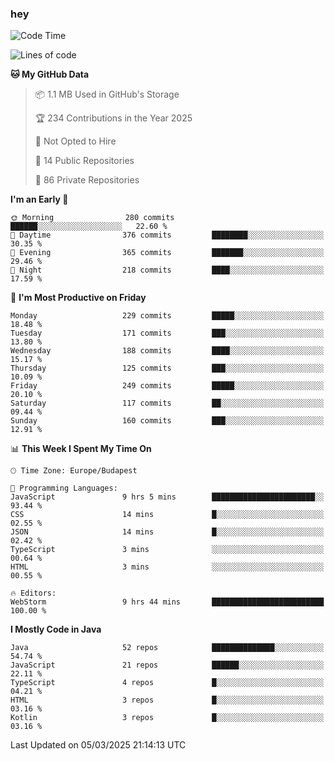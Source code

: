 ### hey

<!--START_SECTION:waka-->
![Code Time](http://img.shields.io/badge/Code%20Time-1%2C121%20hrs%2032%20mins-blue)

![Lines of code](https://img.shields.io/badge/From%20Hello%20World%20I%27ve%20Written-2.4%20million%20lines%20of%20code-blue)

**🐱 My GitHub Data** 

> 📦 1.1 MB Used in GitHub's Storage 
 > 
> 🏆 234 Contributions in the Year 2025
 > 
> 🚫 Not Opted to Hire
 > 
> 📜 14 Public Repositories 
 > 
> 🔑 86 Private Repositories 
 > 
**I'm an Early 🐤** 

```text
🌞 Morning                280 commits         ██████░░░░░░░░░░░░░░░░░░░   22.60 % 
🌆 Daytime                376 commits         ████████░░░░░░░░░░░░░░░░░   30.35 % 
🌃 Evening                365 commits         ███████░░░░░░░░░░░░░░░░░░   29.46 % 
🌙 Night                  218 commits         ████░░░░░░░░░░░░░░░░░░░░░   17.59 % 
```
📅 **I'm Most Productive on Friday** 

```text
Monday                   229 commits         █████░░░░░░░░░░░░░░░░░░░░   18.48 % 
Tuesday                  171 commits         ███░░░░░░░░░░░░░░░░░░░░░░   13.80 % 
Wednesday                188 commits         ████░░░░░░░░░░░░░░░░░░░░░   15.17 % 
Thursday                 125 commits         ███░░░░░░░░░░░░░░░░░░░░░░   10.09 % 
Friday                   249 commits         █████░░░░░░░░░░░░░░░░░░░░   20.10 % 
Saturday                 117 commits         ██░░░░░░░░░░░░░░░░░░░░░░░   09.44 % 
Sunday                   160 commits         ███░░░░░░░░░░░░░░░░░░░░░░   12.91 % 
```


📊 **This Week I Spent My Time On** 

```text
🕑︎ Time Zone: Europe/Budapest

💬 Programming Languages: 
JavaScript               9 hrs 5 mins        ███████████████████████░░   93.44 % 
CSS                      14 mins             █░░░░░░░░░░░░░░░░░░░░░░░░   02.55 % 
JSON                     14 mins             █░░░░░░░░░░░░░░░░░░░░░░░░   02.42 % 
TypeScript               3 mins              ░░░░░░░░░░░░░░░░░░░░░░░░░   00.64 % 
HTML                     3 mins              ░░░░░░░░░░░░░░░░░░░░░░░░░   00.55 % 

🔥 Editors: 
WebStorm                 9 hrs 44 mins       █████████████████████████   100.00 % 
```

**I Mostly Code in Java** 

```text
Java                     52 repos            ██████████████░░░░░░░░░░░   54.74 % 
JavaScript               21 repos            ██████░░░░░░░░░░░░░░░░░░░   22.11 % 
TypeScript               4 repos             █░░░░░░░░░░░░░░░░░░░░░░░░   04.21 % 
HTML                     3 repos             █░░░░░░░░░░░░░░░░░░░░░░░░   03.16 % 
Kotlin                   3 repos             █░░░░░░░░░░░░░░░░░░░░░░░░   03.16 % 
```




 Last Updated on 05/03/2025 21:14:13 UTC
<!--END_SECTION:waka-->
